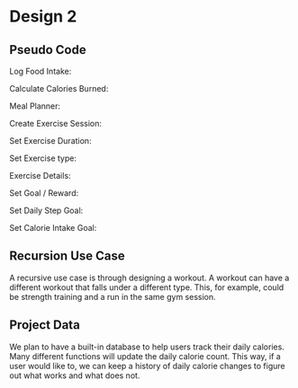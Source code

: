 # Design 2

## Pseudo Code

Log Food Intake: 



Calculate Calories Burned:



Meal Planner: 



Create Exercise Session:



Set Exercise Duration: 



Set Exercise type:



Exercise Details:



Set Goal / Reward:



Set Daily Step Goal:



Set Calorie Intake Goal:



## Recursion Use Case

A recursive use case is through designing a workout. A workout can have a different workout that falls under a different type. This, for example, could be strength training and a run in the same gym session.

## Project Data

We plan to have a built-in database to help users track their daily calories. Many different functions will update the daily calorie count. This way, if a user would like to, we can keep a history of daily calorie changes to figure out what works and what does not.
